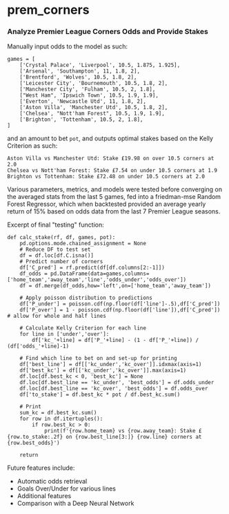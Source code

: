 # prem_corners
### Analyze Premier League Corners Odds and Provide Stakes

Manually input odds to the model as such:

```
games = [
    ['Crystal Palace', 'Liverpool', 10.5, 1.875, 1.925],
    ['Arsenal', 'Southampton', 11, 1.8, 2],
    ['Brentford', 'Wolves', 10.5, 1.8, 2],
    ['Leicester City', 'Bournemouth', 10.5, 1.8, 2],
    ['Manchester City', 'Fulham', 10.5, 2, 1.8],
    ["West Ham", 'Ipswich Town', 10.5, 1.9, 1.9],
    ['Everton', 'Newcastle Utd', 11, 1.8, 2],
    ['Aston Villa', 'Manchester Utd', 10.5, 1.8, 2],
    ['Chelsea', "Nott'ham Forest", 10.5, 1.9, 1.9],
    ['Brighton', 'Tottenham', 10.5, 2, 1.8],
]
```
and an amount to bet `pot`, and outputs optimal stakes based on the Kelly Criterion as such:

```
Aston Villa vs Manchester Utd: Stake £19.98 on over 10.5 corners at 2.0
Chelsea vs Nott'ham Forest: Stake £7.54 on under 10.5 corners at 1.9
Brighton vs Tottenham: Stake £72.48 on under 10.5 corners at 2.0
```

Various parameters, metrics, and models were tested before converging on the averaged stats from the last 5 games, fed into a friedman-mse Random Forest Regressor, which when backtested provided an average yearly return of 15% based on odds data from the last 7 Premier League seasons.

Excerpt of final "testing" function:

```
def calc_stake(rf, df, games, pot):
    pd.options.mode.chained_assignment = None
    # Reduce DF to test set
    df = df.loc[df.C.isna()]
    # Predict number of corners
    df['C_pred'] = rf.predict(df[df.columns[2:-1]])
    df_odds = pd.DataFrame(data=games,columns=['home_team','away_team','line','odds_under','odds_over'])
    df = df.merge(df_odds,how='left',on=['home_team','away_team'])

    # Apply poisson distribution to predictions
    df['P_under'] = poisson.cdf(np.floor(df['line']-.5),df['C_pred'])
    df['P_over'] = 1 - poisson.cdf(np.floor(df['line']),df['C_pred']) # allow for whole and half lines

    # Calculate Kelly Criterion for each line
    for line in ['under','over']:
        df['kc_'+line] = df['P_'+line] - (1 - df['P_'+line]) / (df['odds_'+line]-1)

    # Find which line to bet on and set-up for printing
    df['best_line'] = df[['kc_under','kc_over']].idxmax(axis=1)
    df['best_kc'] = df[['kc_under','kc_over']].max(axis=1)
    df.loc[df.best_kc < 0, 'best_kc'] = None
    df.loc[df.best_line == 'kc_under', 'best_odds'] = df.odds_under
    df.loc[df.best_line == 'kc_over', 'best_odds'] = df.odds_over
    df['to_stake'] = df.best_kc * pot / df.best_kc.sum()

    # Print
    sum_kc = df.best_kc.sum()
    for row in df.itertuples():
        if row.best_kc > 0:
            print(f'{row.home_team} vs {row.away_team}: Stake £{row.to_stake:.2f} on {row.best_line[3:]} {row.line} corners at {row.best_odds}')

    return
```

Future features include:
- Automatic odds retrieval
- Goals Over/Under for various lines
- Additional features
- Comparison with a Deep Neural Network
